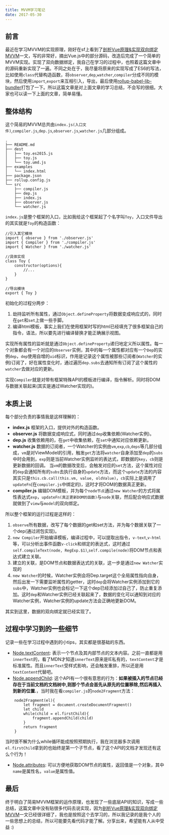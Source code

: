 ```yaml
---
title: MVVM学习笔记
date: 2017-05-30
---
```


## 前言
最近在学习MVVM的实现原理，刚好在sf上看到了[剖析Vue原理&实现双向绑定MVVM](https://segmentfault.com/a/1190000006599500)一文，写的非常好，摘出Vue.js中的部分源码，改造后完成了一个简单的MVVM实现。实现了双向数据绑定，我自己在学习的过程中，也照着这篇文章中的源码重新实现了一遍。不同之处在于，我尽量将原来的实现写成了ES6的写法，比如使用`class`代替构造函数，将`observer`,`dep`,`watcher`,`compiler`分成不同的模块，然后使用`import`,`export`来互相引入，导出，最后使用[rollup-babel-lib-bundler](https://github.com/frostney/rollup-babel-lib-bundler)打包了一下。所以这篇文章是对上面文章的学习总结，不会写的很细。大家也可以读一下上面的文章，简单易懂。

<!-- more -->

## 整体结构
这个简易的MVVM总共由`index.js(入口文件)`,`compiler.js`,`dep.js`,`observer.js`,`watcher.js`几部分组成。

    .
    ├── README.md
    ├── dest
    │   ├── toy.es2015.js
    │   ├── toy.js
    │   └── toy.umd.js
    ├── examples
    │   └── index.html
    ├── package.json
    ├── rollup.config.js
    └── src
        ├── compiler.js
        ├── dep.js
        ├── index.js
        ├── observer.js
        └── watcher.js

`index.js`是整个框架的入口，比如我给这个框架起了个名字叫`Toy`，入口文件导出的其实就是`Toy`的构造函数：

    //引入其它模块
    import { observe } from './observer.js'
    import { Compiler } from './compiler.js'
    import { Watcher } from './watcher.js'

    //具体实现
    class Toy {
        constructor(options){
            //...
        }
    }

    //导出模块
    export { Toy }

初始化的过程分两步：
1. 劫持监听所有属性，通过`Object.defineProperty`将数据变成响应式的，同时在`get`和`set`上做一些手脚。
2. 编译html模板，事实上我们在使用框架时写的html已经填充了很多框架自己的指令，语法，所以要先进行编译替换才能正确展示视图。

实现所有属性的监听就是通过`Object.defineProperty`递归地定义所以属性。每一个对象都会有一个对应的`Observer`实例，其中的每一个属性都对应有一个`Dep`的实例`dep`，`dep`使用自增的`uid`标识，作用是记录这个属性被那些订阅者(`Watcher`的实例)订阅了，好在属性变化时，通过遍历`dep.subs`去通知所有订阅了这个属性的`watcher`去做对应的更新。

实现`Compiler`就是对带有框架特殊API的模板进行编译，指令解析。同时将DOM与数据关联起来(其实是通过Watcher实现的)。

## 本质上说

每个部分负责的事情我是这样理解的：
- **index.js** 框架的入口，提供对外的构造函数。
- **observer.js** 将数据变成响应式，同时通过`dep`收集依赖(Watcher实例)。
- **dep.js** 收集依赖用的，在`get`中收集依赖，在`set`中通知对应依赖更新。
- **watcher.js** 数据的订阅者，一个Watcher的实例由`vm`,`exp`,`cb`,`deps`等几部分组成，`vm`是对ViewModel的引用，触发`get`方法将`watcher`自身添加至`dep`的`subs`中时会用到，`exp`则是当前Watcher实例监听的表达式，即数据的`key`，`cb`则是更新数据的回调。
当`vm`的数据改变后，会触发对应的`set`方法，这个属性对应的`dep`会通知所有的`subs`去执行自身的`update`方法，而这个`update`方法的内容其实只是`this.cb.call(this.vm, value, oldValue)`，`cb`实际上是调用了`updateFn`(在`compiler.js`中绑定的)，这时才将DOM的数据真正更新。
- **compiler.js** 编辑DOM模板，并为每个`node节点`通过`new Watcher`的方式将属性表达式`exp`，`updateFn(真正更新DOM的函数)`与`node`关联，然后配合响应式数据就做到了`view`与`model`的双向绑定。

所以整个框架的运行过程是这样的：

1. `observe`所有数据，改写了每个数据的get和set方法，并为每个数据关联了一个dep(通过闭包实现)。
2. `new Compiler`开始编译模板，编译过程中，可以提取出指令，`v-text`,`v-html`等，可以分析出事件函数`v-click`和绑定的表达式，这时通过`self.compileText(node, RegExp.$1)`,`self.compile(node)`将DOM节点和表达式建立关联。
3. 建立的关联，是DOM节点和数据表达式的关联，这一步是通过`new Watcher`实现的     
4. `new Watcher`的时候，Watcher实例会将Dep.target这个全局属性指向自身，然后出发一下需要监听属性的getter，这时`dep`会将Watcher实例添加到它的`subs`中，Watcher实例也会标记一下这个dep已经添加过自己了，防止重复添加。这时`dep`和Watcher实例已经关联起来了，数据的变化可以通知到对应的Watcher实例，Watcher实例的update方法会正确地更新DOM。

其实到这里，数据的双向绑定就已经实现了。

## 过程中学习到的一些细节
记录一些在学习过程中遇到的小tips，其实都是很基础的东西。
- [Node.textContent](https://developer.mozilla.org/zh-CN/docs/Web/API/Node/textContent): 表示一个节点及其内部节点的文本内容。之前一直都是用`innerText`的，看了MDN才知道`innerText`原来是IE私有的，`textContent`才是标准属性。而且`innerText`受样式影响，还会触发重排，所以还是用`textContent`代替吧。
- [Node.appendChild](https://developer.mozilla.org/zh-CN/docs/Web/API/Node/appendChild): 这个API有一个很有意思的行为：**如果被插入的节点已经存在于当前文档的文档树中,则那个节点会首先从原先的位置移除,然后再插入到新的位置.**，当时我在看`compiler.js`的`node2Fragment`方法：

```
    node2Fragment(el){
        let fragment = document.createDocumentFragment()
        let child
        while(child = el.firstChild){
            fragment.appendChild(child)
        }
        return fragment
    }
```

当时很不解为什么while循环能成按照预期执行，我在浏览器多次调用`el.firstChild`拿到的也始终是第一个子节点，看了这个API的文档才发现还有这么个行为！
- [Node.attributes](https://developer.mozilla.org/en-US/docs/Web/HTML/Attributes): 可以方便地获取DOM节点的属性，返回值是一个对象，其中`name`是属性名，`value`是属性值。

## 最后
终于明白了简易MVVM框架的运作原理，也发现了一些底层API的知识，写成一些总结，这篇文章中没有贴很多代码去说实现，因为[剖析Vue原理&实现双向绑定MVVM](https://segmentfault.com/a/1190000006599500)一文已经很详细了，我也是按照这个去学习的，所以我记录的是我个人的一些思想上的总结，所以可能要先看代码才能了解。分享出来，希望能有人从中受益 :)





